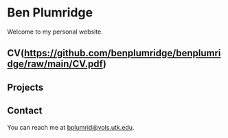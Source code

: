 
# Ben Plumridge
Welcome to my personal website.

## CV(https://github.com/benplumridge/benplumridge/raw/main/CV.pdf)

## Projects

## Contact
You can reach me at  [bplumrid@vols.utk.edu](mailto:bplumrid@vols.utk.edu).
